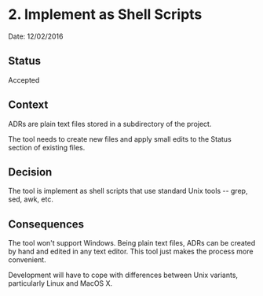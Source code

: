 # 2. Implement as Shell Scripts

Date: 12/02/2016

## Status

Accepted

## Context

ADRs are plain text files stored in a subdirectory of the project.

The tool needs to create new files and apply small edits to
the Status section of existing files.

## Decision

The tool is implement as shell scripts that use standard Unix
tools -- grep, sed, awk, etc.

## Consequences

The tool won't support Windows. Being plain text files, ADRs can
be created by hand and edited in any text editor.  This tool just
makes the process more convenient.

Development will have to cope with differences between Unix
variants, particularly Linux and MacOS X.
